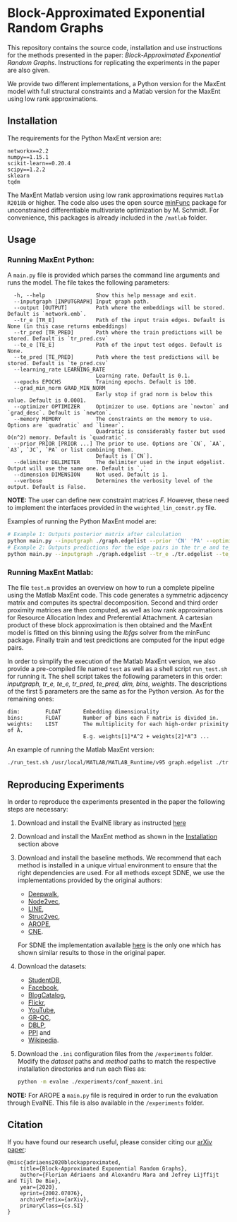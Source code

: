 # Block-Approximated Exponential Random Graphs

This repository contains the source code, installation and use instructions for the methods presented in the paper: 
*Block-Approximated Exponential Random Graphs*. Instructions for replicating 
the experiments in the paper are also given.

We provide two different implementations, a Python version for the MaxEnt model with full structural constraints and
a Matlab version for the MaxEnt using low rank approximations.

## Installation

The requirements for the Python MaxEnt version are:

```text
networkx==2.2
numpy==1.15.1
scikit-learn==0.20.4
scipy==1.2.2
sklearn
tqdm
```

The MaxEnt Matlab version using low rank approximations requires `Matlab R2018b` or higher. The code also uses the open
source [minFunc](https://www.cs.ubc.ca/~schmidtm/Software/minFunc.html) package for unconstrained differentiable 
multivariate optimization by M. Schmidt. For convenience, this packages is already included in the `/matlab` folder.

## Usage

### Running MaxEnt Python:
A `main.py` file is provided which parses the command line arguments and runs the model. The file takes the following
parameters:
```text
  -h, --help                Show this help message and exit.
  --inputgraph [INPUTGRAPH] Input graph path.
  --output [OUTPUT]         Path where the embeddings will be stored. Default is `network.emb`.
  --tr_e [TR_E]             Path of the input train edges. Default is None (in this case returns embeddings)
  --tr_pred [TR_PRED]       Path where the train predictions will be stored. Default is `tr_pred.csv`
  --te_e [TE_E]             Path of the input test edges. Default is None.
  --te_pred [TE_PRED]       Path where the test predictions will be stored. Default is `te_pred.csv`
  --learning_rate LEARNING_RATE
                            Learning rate. Default is 0.1.
  --epochs EPOCHS           Training epochs. Default is 100.
  --grad_min_norm GRAD_MIN_NORM
                            Early stop if grad norm is below this value. Default is 0.0001.
  --optimizer OPTIMIZER     Optimizer to use. Options are `newton` and `grad_desc`. Default is `newton`.
  --memory MEMORY           The constraints on the memory to use. Options are `quadratic` and `linear`. 
                            Quadratic is considerably faster but used O(n^2) memory. Default is `quadratic`.
  --prior PRIOR [PRIOR ...] The prior to use. Options are `CN`, `AA`, `A3`, `JC`, `PA` or list combining them. 
                            Default is [`CN`].
  --delimiter DELIMITER     The delimiter used in the input edgelist. Output will use the same one. Default is `,`
  --dimension DIMENSION     Not used. Default is 1.
  --verbose                 Determines the verbosity level of the output. Default is False.
```

**NOTE:** The user can define new constraint matrices *F*. However, these need to implement the interfaces provided 
in the `weighted_lin_constr.py` file.

Examples of running the Python MaxEnt model are:
```bash
# Example 1: Outputs posterior matrix after calculation
python main.py --inputgraph ./graph.edgelist --prior 'CN' 'PA' --optimizer 'newton'
# Example 2: Outputs predictions for the edge pairs in the tr_e and te_e files
python main.py --inputgraph ./graph.edgelist --tr_e ./tr.edgelist --te_e ./te.edgelist --tr_pred './tr.out' --te_pred './te.out'
```

### Running MaxEnt Matlab:

The file `test.m` provides an overview on how to run a complete pipeline using the Matlab MaxEnt code.
This code generates a symmetric adjacency matrix and computes its spectral decomposition. Second and third order
proximity matrices are then computed, as well as low rank approximations for Resource Allocation Index and Preferential 
Attachment. A cartesian product of these block approximation is then obtained and the MaxEnt model is fitted on this 
binning using the *lbfgs* solver from the minFunc package. Finally train and test predictions are computed for the 
input edge pairs. 

In order to simplify the execution of the Matlab MaxEnt version, we also provide a pre-compiled file named `test` as 
well as a shell script `run_test.sh` for running it. The shell script takes the following parameters in this order:
*inputgraph, tr_e, te_e, tr_pred, te_pred, dim, bins, weights*. The descriptions of the first 5 parameters are the 
same as for the Python version. As for the remaining ones:

```text
dim:        FLOAT       Embedding dimensionality
bins:       FLOAT       Number of bins each F matrix is divided in.
weights:    LIST        The multiplicity for each high-order priximity of A. 
                        E.g. weights[1]*A^2 + weights[2]*A^3 ...
```
 
An example of running the Matlab MaxEnt version:
```bash
./run_test.sh /usr/local/MATLAB/MATLAB_Runtime/v95 graph.edgelist ./tr.edgelist ./te.edgelist './tr.out' './te.out' 8 100 [1,0.1]
``` 

## Reproducing Experiments
In order to reproduce the experiments presented in the paper the following steps are necessary:

1. Download and install the EvalNE library as instructed [here](https://github.com/Dru-Mara/EvalNE)
2. Download and install the MaxEnt method as shown in the [Installation](#Installation) section above
3. Download and install the baseline methods. We recommend that each method is installed in 
a unique virtual environment to ensure that the right dependencies are used. For all methods except SDNE, we use the
implementations provided by the original authors: 
 
    * [Deepwalk](https://github.com/phanein/deepwalk),
    * [Node2vec](https://github.com/aditya-grover/node2vec),
    * [LINE](https://github.com/tangjianpku/LINE),
    * [Struc2vec](https://github.com/leoribeiro/struc2vec),
    * [AROPE](https://github.com/ZW-ZHANG/AROPE),
    * [CNE](https://bitbucket.org/ghentdatascience/cne/).

    For SDNE the implementation available [here](https://github.com/palash1992/GEM) 
is the only one which has shown similar results to those in the original paper.

4. Download the datasets: 

    * [StudentDB](http://adrem.ua.ac.be/smurfig), 
    * [Facebook](https://snap.stanford.edu/data/egonets-Facebook.html), 
    * [BlogCatalog](http://socialcomputing.asu.edu/datasets/BlogCatalog3), 
    * [Flickr](http://socialcomputing.asu.edu/datasets/Flickr),
    * [YouTube](http://socialcomputing.asu.edu/datasets/YouTube2),
    * [GR-QC](https://snap.stanford.edu/data/ca-GrQc.html),
    * [DBLP](https://snap.stanford.edu/data/com-DBLP.html),
    * [PPI](http://snap.stanford.edu/node2vec/#datasets) and
    * [Wikipedia](http://snap.stanford.edu/node2vec/#datasets).

5. Download the `.ini` configuration files from the `/experiments` folder. Modify the *dataset* paths and *method* paths to
match the respective installation directories and run each files as:

    ```bash
    python -m evalne ./experiments/conf_maxent.ini
    ```

**NOTE:** For AROPE a `main.py` file is required in order to run the evaluation through EvalNE. This file
is also available in the `/experiments` folder.


## Citation ##

If you have found our research useful, please consider citing our 
[arXiv paper](https://arxiv.org/abs/2002.07076):

```
@misc{adriaens2020blockapproximated,
    title={Block-Approximated Exponential Random Graphs}, 
    author={Florian Adriaens and Alexandru Mara and Jefrey Lijffijt and Tijl De Bie},
    year={2020},
    eprint={2002.07076},
    archivePrefix={arXiv},
    primaryClass={cs.SI}
}
```
